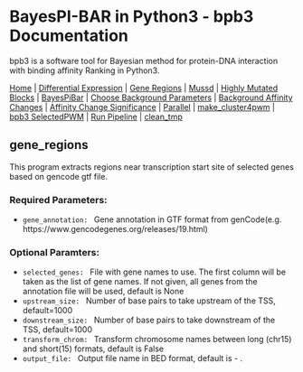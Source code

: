 # BayesPI-BAR in Python3 - bpb3 Documentation

bpb3 is a software tool for Bayesian method for protein-DNA interaction with binding affinity Ranking in Python3.


[Home](index.md) | [Differential Expression](differential_expression.md) | [Gene Regions](gene_regions.md) | [Mussd](mussd.md) | [Highly Mutated Blocks](highly_mutated_blocks.md) | [BayesPiBar](bayespi_bar.md) | [Choose Background Parameters](choose_background_parameters.md) | [Background Affinity Changes](background_affinity_changes.md) | [Affinity Change Significance](affinity_change_significance_test.md) | [Parallel](parallel.md) | [make_cluster4pwm](make_cluster4pwm.md) | [bpb3 SelectedPWM](bpb3selectedPWM.md)  | [Run Pipeline](run_pipeline.md) | [clean_tmp](clean_tmp.md)  



## gene_regions
<p>This program extracts regions near transcription start site of selected genes based on gencode gtf file. </p>

### Required Parameters:
<ul>
  <li><code>gene_annotation: </code> Gene annotation in GTF format from genCode(e.g. https://www.gencodegenes.org/releases/19.html)</li>
 </ul>

### Optional Paramters:


<ul>
  <li><code>selected_genes: </code> File with gene names to use. The first column will be taken as the list of gene names. If not given, all genes from the annotation file will be used, default is None</li>
  <li><code>upstream_size: </code> Number of base pairs to take upstream of the TSS, default=1000</li>
<li><code>downstream_size: </code> Number of base pairs to take downstream of the TSS, default=1000</li>
  <li><code>transform_chrom: </code> Transform chromosome names between long (chr15) and short(15) formats, default is False</li>
<li><code>output_file: </code> Output file name in BED format, default is - . </li>
  
 </ul>
 
 
